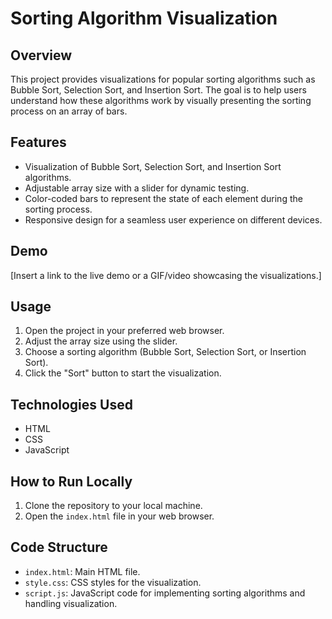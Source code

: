 # Sorting Algorithm Visualization

## Overview

This project provides visualizations for popular sorting algorithms such as Bubble Sort, Selection Sort, and Insertion Sort. The goal is to help users understand how these algorithms work by visually presenting the sorting process on an array of bars.

## Features

- Visualization of Bubble Sort, Selection Sort, and Insertion Sort algorithms.
- Adjustable array size with a slider for dynamic testing.
- Color-coded bars to represent the state of each element during the sorting process.
- Responsive design for a seamless user experience on different devices.

## Demo

[Insert a link to the live demo or a GIF/video showcasing the visualizations.]

## Usage

1. Open the project in your preferred web browser.
2. Adjust the array size using the slider.
3. Choose a sorting algorithm (Bubble Sort, Selection Sort, or Insertion Sort).
4. Click the "Sort" button to start the visualization.

## Technologies Used

- HTML
- CSS
- JavaScript

## How to Run Locally

1. Clone the repository to your local machine.
2. Open the `index.html` file in your web browser.

## Code Structure

- `index.html`: Main HTML file.
- `style.css`: CSS styles for the visualization.
- `script.js`: JavaScript code for implementing sorting algorithms and handling visualization.

